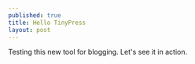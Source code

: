 ```yaml
---
published: true
title: Hello TinyPress
layout: post
---
```

Testing this new tool for blogging. Let's see it in action.